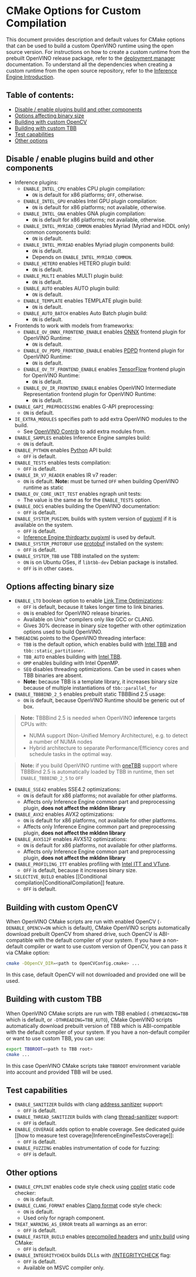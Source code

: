 # CMake Options for Custom Compilation

This document provides description and default values for CMake options that can be used to build a custom OpenVINO runtime using the open source version. For instructions on how to create a custom runtime from the prebuilt OpenVINO release package, refer to the [deployment manager] documentation. To understand all the dependencies when creating a custom runtime from the open source repository, refer to the [Inference Engine Introduction].

## Table of contents:

* [Disable / enable plugins build and other components](#disable--enable-plugins-build-and-other-components)
* [Options affecting binary size](#options-affecting-binary-size)
* [Building with custom OpenCV](#building-with-custom-opencv)
* [Building with custom TBB](#building-with-custom-tbb)
* [Test capabilities](#test-capabilities)
* [Other options](#other-options)

## Disable / enable plugins build and other components

* Inference plugins:
    * `ENABLE_INTEL_CPU` enables CPU plugin compilation:
        * `ON` is default for x86 platforms; `OFF`, otherwise.
    * `ENABLE_INTEL_GPU` enables Intel GPU plugin compilation:
        * `ON` is default for x86 platforms; not available, otherwise.
    * `ENABLE_INTEL_GNA` enables GNA plugin compilation:
        * `ON` is default for x86 platforms; not available, otherwise.
    * `ENABLE_INTEL_MYRIAD_COMMON` enables Myriad (Myriad and HDDL only) common components build:
        * `ON` is default.
    * `ENABLE_INTEL_MYRIAD` enables Myriad plugin components build:
        * `ON` is default.
        * Depends on `ENABLE_INTEL_MYRIAD_COMMON`.
    * `ENABLE_HETERO` enables HETERO plugin build:
        * `ON` is default.
    * `ENABLE_MULTI` enables MULTI plugin build:
        * `ON` is default.
    * `ENABLE_AUTO` enables AUTO plugin build:
        * `ON` is default.
    * `ENABLE_TEMPLATE` enables TEMPLATE plugin build:
        * `ON` is default.
    * `ENABLE_AUTO_BATCH` enables Auto Batch plugin build:
        * `ON` is default.
* Frontends to work with models from frameworks:
    * `ENABLE_OV_ONNX_FRONTEND_ENABLE` enables [ONNX] frontend plugin for OpenVINO Runtime:
        * `ON` is default.
    * `ENABLE_OV_PDPD_FRONTEND_ENABLE` enables [PDPD] frontend plugin for OpenVINO Runtime:
        * `ON` is default.
    * `ENABLE_OV_TF_FRONTEND_ENABLE` enables [TensorFlow] frontend plugin for OpenVINO Runtime:
        * `ON` is default.
    * `ENABLE_OV_IR_FRONTEND_ENABLE` enables OpenVINO Intermediate Representation frontend plugin for OpenVINO Runtime:
        * `ON` is default.
* `ENABLE_GAPI_PREPROCESSING` enables G-API preprocessing:
    * `ON` is default.
* `IE_EXTRA_MODULES` specifies path to add extra OpenVINO modules to the build.
    * See [OpenVINO Contrib] to add extra modules from.
* `ENABLE_SAMPLES` enables Inference Engine samples build:
    * `ON` is default.
* `ENABLE_PYTHON` enables [Python] API build:
    * `OFF` is default.
* `ENABLE_TESTS` enables tests compilation:
    * `OFF` is default.
* `ENABLE_IR_V7_READER` enables IR v7 reader:
    * `ON` is default.
    **Note:** must be turned `OFF` when building OpenVINO runtime as static
* `ENABLE_OV_CORE_UNIT_TEST` enables ngraph unit tests:
    * The value is the same as for the `ENABLE_TESTS` option.
* `ENABLE_DOCS` enables building the OpenVINO documentation:
    * `OFF` is default.
* `ENABLE_SYSTEM_PUGIXML` builds with system version of [pugixml] if it is available on the system.
    * `OFF` is default.
    * [Inference Engine thirdparty pugixml] is used by default.
* `ENABLE_SYSTEM_PROTOBUF` use [protobuf] installed on the system:
    * `OFF` is default.
* `ENABLE_SYSTEM_TBB` use TBB installed on the system:
    * `ON` is on Ubuntu OSes, if `libtbb-dev` Debian package is installed.
    * `OFF` is in other cases.

## Options affecting binary size

* `ENABLE_LTO` boolean option to enable [Link Time Optimizations]:
    * `OFF` is default, because it takes longer time to link binaries.
    * `ON` is enabled for OpenVINO release binaries.
    * Available on Unix* compilers only like GCC or CLANG.
    * Gives 30% decrease in binary size together with other optimization options used to build OpenVINO.
* `THREADING` points to the OpenVINO threading interface:
    * `TBB` is the default option, which enables build with [Intel TBB] and `tbb::static_partitioner`.
    * `TBB_AUTO` enables building with [Intel TBB].
    * `OMP` enables building with Intel OpenMP.
    * `SEQ` disables threading optimizations. Can be used in cases when TBB binaries are absent.
    * **Note:** because TBB is a template library, it increases binary size because of multiple instantiations of `tbb::parallel_for`
* `ENABLE_TBBBIND_2_5` enables prebuilt static TBBBind 2.5 usage:
    * `ON` is default, because OpenVINO Runtime should be generic out of box.

> **Note:** TBBBind 2.5 is needed when OpenVINO **inference** targets CPUs with:
> * NUMA support (Non-Unified Memory Architecture), e.g. to detect a number of NUMA nodes
> * Hybrid architecture to separate Performance/Efficiency cores and schedule tasks in the optimal way.

> **Note:** if you build OpenVINO runtime with [oneTBB] support where TBBBind 2.5 is automatically loaded by TBB in runtime, then set `ENABLE_TBBBIND_2_5` to `OFF`

* `ENABLE_SSE42` enables SSE4.2 optimizations:
    * `ON` is default for x86 platforms; not available for other platforms.
    * Affects only Inference Engine common part and preprocessing plugin, **does not affect the mkldnn library**
* `ENABLE_AVX2` enables AVX2 optimizations:
    * `ON` is default for x86 platforms, not available for other platforms.
    * Affects only Inference Engine common part and preprocessing plugin, **does not affect the mkldnn library**
* `ENABLE_AVX512F` enables AVX512 optimizations:
    * `ON` is default for x86 platforms, not available for other platforms.
    * Affects only Inference Engine common part and preprocessing plugin, **does not affect the mkldnn library**
* `ENABLE_PROFILING_ITT` enables profiling with [Intel ITT and VTune]. 
    * `OFF` is default, because it increases binary size.
* `SELECTIVE_BUILD` enables [[Conditional compilation|ConditionalCompilation]] feature.
    * `OFF` is default.

## Building with custom OpenCV

When OpenVINO CMake scripts are run with enabled OpenCV (`-DENABLE_OPENCV=ON` which is default), CMake OpenVINO scripts automatically download prebuilt OpenCV 
from shared drive, such OpenCV is ABI-compatible with the default compiler of your system. If you have a non-default compiler or want to use custom version of OpenCV, you can pass it via CMake option:

```sh
cmake -DOpenCV_DIR=<path to OpenCVConfig.cmake> ...
```
In this case, default OpenCV will not downloaded and provided one will be used.

## Building with custom TBB

When OpenVINO CMake scripts are run with TBB enabled (`-DTHREADING=TBB` which is default, or `-DTHREADING=TBB_AUTO`), CMake OpenVINO scripts automatically download prebuilt version of TBB which is ABI-compatible with the default compiler of your system. If you have a non-default compiler or want to use custom TBB, you can use:

```sh
export TBBROOT=<path to TBB root>
cmake ...
```
In this case OpenVINO CMake scripts take `TBBROOT` environment variable into account and provided TBB will be used.

## Test capabilities

* `ENABLE_SANITIZER` builds with clang [address sanitizer] support:
    * `OFF` is default.
* `ENABLE_THREAD_SANITIZER` builds with clang [thread-sanitizer] support:
    * `OFF` is default.
* `ENABLE_COVERAGE` adds option to enable coverage. See dedicated guide [[how to measure test coverage|InferenceEngineTestsCoverage]]:
    * `OFF` is default.
* `ENABLE_FUZZING` enables instrumentation of code for fuzzing:
    * `OFF` is default.

## Other options

* `ENABLE_CPPLINT` enables code style check using [cpplint] static code checker:
    * `ON` is default.
* `ENABLE_CLANG_FORMAT` enables [Clang format] code style check:
    * `ON` is default.
    * Used only for ngraph component.
* `TREAT_WARNING_AS_ERROR` treats all warnings as an error:
    * `OFF` is default.
* `ENABLE_FASTER_BUILD` enables [precompiled headers] and [unity build] using CMake:
    * `OFF` is default.
* `ENABLE_INTEGRITYCHECK` builds DLLs with [/INTEGRITYCHECK] flag:
    * `OFF` is default.
    * Available on MSVC compiler only.

[Link Time Optimizations]:https://llvm.org/docs/LinkTimeOptimization.html
[thread-sanitizer]:https://clang.llvm.org/docs/ThreadSanitizer.html
[address sanitizer]:https://clang.llvm.org/docs/AddressSanitizer.html
[Intel ITT and VTune]:https://software.intel.com/content/www/us/en/develop/documentation/vtune-help/top/api-support/instrumentation-and-tracing-technology-apis.html
[precompiled headers]:https://cmake.org/cmake/help/git-stage/command/target_precompile_headers.html
[unity build]:https://cmake.org/cmake/help/latest/prop_tgt/UNITY_BUILD.html
[/INTEGRITYCHECK]:https://docs.microsoft.com/en-us/cpp/build/reference/integritycheck-require-signature-check?view=msvc-160
[Intel TBB]:https://software.intel.com/content/www/us/en/develop/tools/threading-building-blocks.html
[Python]:https://www.python.org/
[Java]:https://www.java.com/ru/
[cpplint]:https://github.com/cpplint/cpplint
[Clang format]:http://clang.llvm.org/docs/ClangFormat.html
[OpenVINO Contrib]:https://github.com/openvinotoolkit/openvino_contrib
[Inference Engine thirdparty pugixml]:https://github.com/openvinotoolkit/openvino/tree/master/inference-engine/thirdparty/pugixml
[pugixml]:https://pugixml.org/
[ONNX]:https://onnx.ai/
[protobuf]:https://github.com/protocolbuffers/protobuf
[deployment manager]:https://docs.openvinotoolkit.org/latest/openvino_docs_install_guides_deployment_manager_tool.html
[Inference Engine Introduction]:https://docs.openvinotoolkit.org/latest/openvino_docs_IE_DG_inference_engine_intro.html
[PDPD]:https://github.com/PaddlePaddle/Paddle
[TensorFlow]:https://www.tensorflow.org/
[oneTBB]:https://github.com/oneapi-src/oneTBB